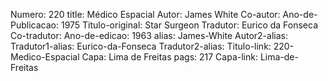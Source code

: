 Numero: 220
title: Médico Espacial
Autor: James White
Co-autor: 
Ano-de-Publicacao: 1975
Titulo-original: Star Surgeon
Tradutor: Eurico da Fonseca
Co-tradutor: 
Ano-de-edicao: 1963
alias: James-White
Autor2-alias: 
Tradutor1-alias: Eurico-da-Fonseca
Tradutor2-alias: 
Titulo-link: 220-Medico-Espacial
Capa: Lima de Freitas
pags: 217
Capa-link: Lima-de-Freitas